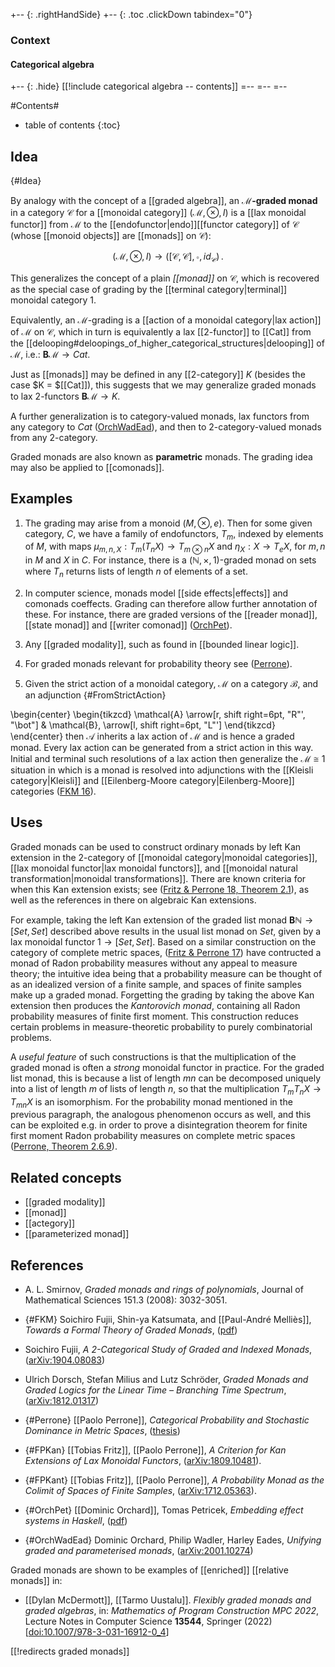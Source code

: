 
+-- {: .rightHandSide}
+-- {: .toc .clickDown tabindex="0"}
### Context
#### Categorical algebra
+-- {: .hide}
[[!include categorical algebra -- contents]]
=--
=--
=--


#Contents#
* table of contents
{:toc}

## Idea
 {#Idea}

By analogy with the concept of a [[graded algebra]], an **$\mathcal{M}$-graded monad** in a category $\mathcal{C}$ for a [[monoidal category]] $(\mathcal{M}, \otimes, I)$ is a [[lax monoidal functor]] from $\mathcal{M}$ to the [[endofunctor|endo]][[functor category]] of $\mathcal{C}$ (whose [[monoid objects]] are [[monads]] on $\mathcal{C}$): 

$$
  (\mathcal{M}, \otimes, I) 
  \longrightarrow 
  ([\mathcal{C}, \mathcal{C}], \circ, id_{\mathcal{C}})
  \,.
$$ 

This generalizes the concept of a plain *[[monad]]* on $\mathcal{C}$, which is recovered as the special case of grading by the [[terminal category|terminal]] monoidal category $1$. 

Equivalently, an $\mathcal{M}$-grading is a [[action of a monoidal category|lax action]] of $\mathcal{M}$ on $\mathcal{C}$, which in turn is equivalently a lax [[2-functor]] to [[Cat]] from the [[delooping#deloopings_of_higher_categorical_structures|delooping]] of $\mathcal{M}$, i.e.: $\mathbf{B} \mathcal{M} \to Cat$. 

Just as [[monads]] may be defined in any [[2-category]] $K$ (besides the case $K = $[[Cat]]), this suggests that we may generalize graded monads to lax 2-functors $\mathbf{B} \mathcal{M} \to K$.

A further generalization is to category-valued monads, lax functors from any category to $Cat$ ([OrchWadEad](#OrchWadEad)), and then to 2-category-valued monads from any 2-category.

Graded monads are also known as **parametric** monads. The grading idea may also be applied to [[comonads]].

## Examples

1. The grading may arise from a monoid $(M, \otimes, e)$. Then for some given category, $C$, we have a family of endofunctors, $T_m$, indexed by elements of $M$, with maps $\mu_{m, n, X}: T_m(T_n X) \to T_{m \otimes n} X$ and $\eta_{X}: X \to T_{e} X$, for $m, n$ in $M$ and $X$ in $C$. For instance, there is a $(\mathbb{N}, \times, 1)$-graded monad on sets where $T_n$ returns lists of length $n$ of elements of a set. 

1. In computer science, monads model [[side effects|effects]] and comonads coeffects. Grading can therefore allow further annotation of these. For instance, there are graded versions of the [[reader monad]], [[state monad]] and [[writer comonad]] ([OrchPet](#OrchPet)).

1. Any [[graded modality]], such as found in [[bounded linear logic]].

1. For graded monads relevant for probability theory see ([Perrone](#Perrone)).

 
1. Given the strict action of a monoidal category, $\mathcal{M}$ on a category $\mathcal{B}$, and an adjunction {#FromStrictAction}

\begin{center}
  \begin{tikzcd}
    \mathcal{A}
     \arrow[r, shift right=6pt, "R"', "\bot"]
    & 
    \mathcal{B},
     \arrow[l, shift right=6pt, "L"']
  \end{tikzcd}
\end{center}
then $\mathcal{A}$ inherits a lax action of $\mathcal{M}$ and is hence a graded monad. Every lax action can be generated from a strict action in this way. Initial and terminal such resolutions of a lax action then generalize the $\mathcal{M} \cong 1$ situation in which is a monad is resolved into adjunctions with the [[Kleisli category|Kleisli]] and [[Eilenberg-Moore category|Eilenberg-Moore]] categories ([FKM 16](#FKM)).

## Uses

Graded monads can be used to construct ordinary monads by left Kan extension in the 2-category of [[monoidal category|monoidal categories]], [[lax monoidal functor|lax monoidal functors]], and [[monoidal natural transformation|monoidal transformations]]. There are known criteria for when this Kan extension exists; see ([Fritz & Perrone 18, Theorem 2.1](#FPKan)), as well as the references in there on algebraic Kan extensions.

For example, taking the left Kan extension of the graded list monad $\mathbf{B} \mathbb{N} \to [Set,Set]$ described above results in the usual list monad on $Set$, given by a lax monoidal functor $1 \to [Set,Set]$. Based on a similar construction on the category of complete metric spaces, ([Fritz & Perrone 17](#FPKant)) have contructed a monad of Radon probability measures without any appeal to measure theory; the intuitive idea being that a probability measure can be thought of as an idealized version of a finite sample, and spaces of finite samples make up a graded monad. Forgetting the grading by taking the above Kan extension then produces the _Kantorovich monad_, containing all Radon probability measures of finite first moment. This construction reduces certain problems in measure-theoretic probability to purely combinatorial problems.

A *useful feature* of such constructions is that the multiplication of the graded monad is often a _strong_ monoidal functor in practice. For the graded list monad, this is because a list of length $m n$ can be decomposed uniquely into a list of length $m$ of lists of length $n$, so that the multiplication $T_m T_n X \longrightarrow T_{m n} X$ is an isomorphism. For the probability monad mentioned in the previous paragraph, the analogous phenomenon occurs as well, and this can be exploited e.g. in order to prove a disintegration theorem for finite first moment Radon probability measures on complete metric spaces ([Perrone, Theorem 2.6.9](#Perrone)).

## Related concepts

* [[graded modality]]
* [[monad]]
* [[actegory]]
* [[parameterized monad]]

## References

* A. L. Smirnov, _Graded monads and rings of polynomials_, Journal of Mathematical Sciences 151.3 (2008): 3032-3051.

* {#FKM} Soichiro Fujii, Shin-ya Katsumata, and [[Paul-André Melliès]], _Towards a Formal Theory of Graded Monads_, ([pdf](https://www.irif.fr/~mellies/papers/fossacs2016-final-paper.pdf))

* Soichiro Fujii, _A 2-Categorical Study of Graded and Indexed Monads_, ([arXiv:1904.08083](https://arxiv.org/abs/1904.08083))

* Ulrich Dorsch, Stefan Milius and Lutz Schröder, _Graded Monads and Graded Logics for the Linear Time – Branching Time Spectrum_, ([arXiv:1812.01317](https://arxiv.org/abs/1812.01317))

* {#Perrone} [[Paolo Perrone]], _Categorical Probability and Stochastic Dominance in Metric Spaces_, ([thesis](http://www.paoloperrone.org/phdthesis.pdf))

* {#FPKan} [[Tobias Fritz]], [[Paolo Perrone]], _A Criterion for Kan Extensions of Lax Monoidal Functors_, ([arXiv:1809.10481](https://arxiv.org/abs/1809.10481)).

* {#FPKant} [[Tobias Fritz]], [[Paolo Perrone]], _A Probability Monad as the Colimit of Spaces of Finite Samples_, ([arXiv:1712.05363](https://arxiv.org/abs/1712.05363)).

* {#OrchPet} [[Dominic Orchard]], Tomas Petricek, _Embedding effect systems in Haskell_, ([pdf](https://www.doc.ic.ac.uk/~dorchard/publ/haskell14-effects.pdf))

* {#OrchWadEad} Dominic Orchard, Philip Wadler, Harley Eades, _Unifying graded and parameterised monads_, ([arXiv:2001.10274](https://arxiv.org/abs/2001.10274))

Graded monads are shown to be examples of [[enriched]] [[relative monads]] in:

* [[Dylan McDermott]], [[Tarmo Uustalu]]. _Flexibly graded monads and graded algebras_, in: *Mathematics of Program Construction MPC 2022*, Lecture Notes in Computer Science **13544**, Springer (2022) &lbrack;[doi:10.1007/978-3-031-16912-0_4](https://doi.org/10.1007/978-3-031-16912-0_4)&rbrack;

[[!redirects graded monads]]